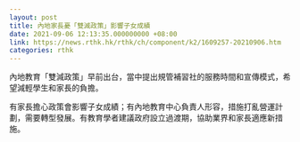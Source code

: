 ```yaml
---
layout: post
title: 內地家長憂「雙減政策」影響子女成績
date: 2021-09-06 12:13:35.000000000 +08:00
link: https://news.rthk.hk/rthk/ch/component/k2/1609257-20210906.htm
categories: rthk
---
```


內地教育「雙減政策」早前出台，當中提出規管補習社的服務時間和宣傳模式，希望減輕學生和家長的負擔。

有家長擔心政策會影響子女成績；有內地教育中心負責人形容，措施打亂營運計劃，需要轉型發展。有教育學者建議政府設立過渡期，協助業界和家長適應新措施。
